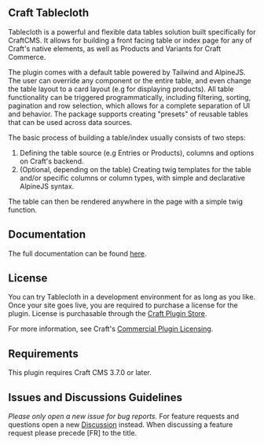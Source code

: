 ## Craft Tablecloth

Tablecloth is a powerful and flexible data tables solution built specifically for CraftCMS. It allows for building a front facing table or index page for any of Craft's native elements, as well as Products and Variants for Craft Commerce.

The plugin comes with a default table powered by Tailwind and AlpineJS. The user can override any component or the entire table, and even change the table layout to a card layout (e.g for displaying products). All table functionality can be triggered programmatically, including filtering, sorting, pagination and row selection, which allows for a complete separation of UI and behavior. The package supports creating "presets" of reusable tables that can be used across data sources. 

The basic process of building a table/index usually consists of two steps:

1. Defining the table source (e.g Entries or Products), columns and options on Craft's backend.
2. (Optional, depending on the table) Creating twig templates for the table and/or specific columns or column types, with simple and declarative AlpineJS syntax.

The table can then be rendered anywhere in the page with a simple twig function.

## Documentation

The full documentation can be found [here](https://matanya.gitbook.io/craft-tablecloth/).


## License

You can try Tablecloth in a development environment for as long as you like. Once your site goes live, you are required to
purchase a license for the plugin. License is purchasable through
the [Craft Plugin Store](https://plugins.craftcms.com/tablecloth).

For more information, see
Craft's [Commercial Plugin Licensing](https://craftcms.com/docs/3.x/plugins.html#commercial-plugin-licensing).

## Requirements

This plugin requires Craft CMS 3.7.0 or later.

## Issues and Discussions Guidelines

*Please only open a new issue for bug reports.*
For feature requests and questions open a new [Discussion](https://github.com/matfish2/craft-tablecloth/discussions) instead.
When discussing a feature request please precede [FR] to the title.
